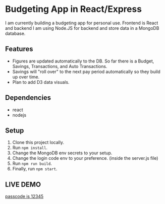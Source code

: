 # Budgeting App in React/Express
I am currently building a budgeting app for personal use. 
Frontend is React and backend I am using Node.JS for backend and store data in a MongoDB database.


## Features
- Figures are updated automatically to the DB. So far there is a Budget, Savings, Transactions, and Auto Transactions.
- Savings will "roll over" to the next pay period automatically so they build up over time.
- Plan to add D3 data visuals.

## Dependencies
- react
- nodejs

## Setup
1. Clone this project locally.
2. Run `npm install`.
3. Change the MongoDB env secrets to your setup.
4. Change the login code env to your preference. (inside the server.js file)
5. Run `npm run build`.
6. Finally, run `npm start`.

## LIVE DEMO
[passcode is 12345](https://budget-live-ec052b4150be.herokuapp.com/)
